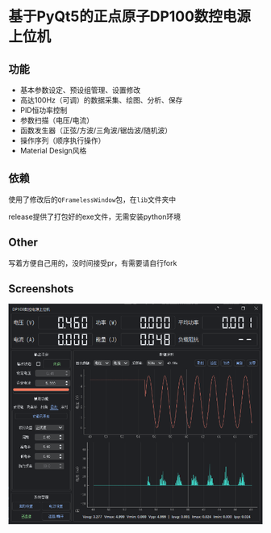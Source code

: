 # 基于PyQt5的正点原子DP100数控电源上位机

## 功能

- 基本参数设定、预设组管理、设置修改
- 高达100Hz（可调）的数据采集、绘图、分析、保存
- PID恒功率控制
- 参数扫描（电压/电流）
- 函数发生器（正弦/方波/三角波/锯齿波/随机波）
- 操作序列（顺序执行操作）
- Material Design风格

## 依赖

使用了修改后的`QFramelessWindow`包，在`lib`文件夹中

release提供了打包好的exe文件，无需安装python环境

## Other

写着方便自己用的，没时间接受pr，有需要请自行fork

## Screenshots

![1701177770319](image/readme/1701177770319.png)
